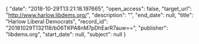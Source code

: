 {
  "date": "2018-10-29T13:21:18.197665", 
  "open_access": false, 
  "target_url": "http://www.harlow.libdems.org/", 
  "description": "", 
  "end_date": null, 
  "title": "Harlow Liberal Democrats", 
  "record_id": "20181029T132118/b06TKPA8nM7pDhEarR7auw==", 
  "publisher": "libdems.org", 
  "start_date": null, 
  "subject": null
}

